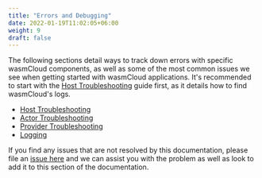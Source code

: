 ```yaml
---
title: "Errors and Debugging"
date: 2022-01-19T11:02:05+06:00
weight: 9
draft: false
---
```


The following sections detail ways to track down errors with specific wasmCloud components, as well as some of the most common issues we see when getting started with wasmCloud applications. It's recommended to start with the [Host Troubleshooting](./host) guide first, as it details how to find wasmCloud's logs.

- [Host Troubleshooting](./host)
- [Actor Troubleshooting](./actors)
- [Provider Troubleshooting](./providers)
- [Logging](/app-dev/workflow/logging)

If you find any issues that are not resolved by this documentation, please file an [issue here](https://github.com/wasmCloud/wasmcloud-otp/issues/new?assignees=&labels=bug%2C+help+wanted&template=bug_report.md&title=%5BBUG%5D+%3CIssue%3E) and we can assist you with the problem as well as look to add it to this section of the documentation.